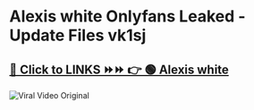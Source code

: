 
 # Alexis white Onlyfans Leaked - Update Files vk1sj

## <h2><a href="https://clipsfans.com/Alexis_white&ref=git">🔗 Click to LINKS ⏩⏩ 👉 🟢 Alexis white </a></h2>

<a href="https://clipsfans.com/Alexis_white&ref=git" rel="nofollow" data-target="animated-image.originalLink"><img src="https://i.ibb.co.com/xMMVF88/686577567.gif" alt="Viral Video Original" style="max-width: 100%; display: inline-block;" data-target="animated-image.originalImage"></a>

